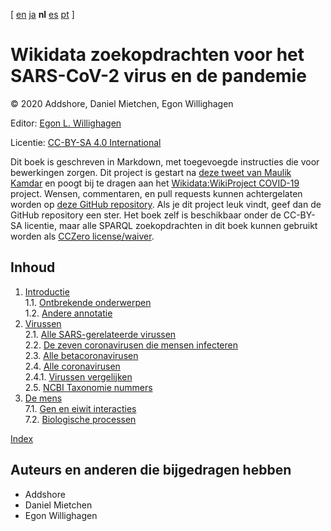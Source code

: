 <!--- THIS FILE IS AUTOGENERATED. DO NOT EDIT IT. -->

[ [en](../index.md) [ja](../ja/index.md) **nl** [es](../es/index.md) [pt](../pt/index.md)  ]

<script type="application/ld+json">
{
  "@context": "http://schema.org",
  "@type": "Book",
  "inLanguage": "nl",
  "name": "Wikidata zoekopdrachten voor het SARS-CoV-2 virus en de pandemie",
  "publisher": {
    "@type": "Organization",
    "name": "GitHub"
  },
  "copyrightYear": "2020",
  "discussionUrl": "https://github.com/egonw/SARS-CoV-2-Queries/issues"
}
</script>

# Wikidata zoekopdrachten voor het SARS-CoV-2 virus en de pandemie

© 2020 Addshore, Daniel Mietchen, Egon Willighagen

Editor: [Egon L. Willighagen](https://orcid.org/0000-0001-7542-0286)

Licentie: [CC-BY-SA 4.0 International](https://creativecommons.org/licenses/by-sa/4.0/)

Dit boek is geschreven in Markdown, met toegevoegde instructies die voor bewerkingen zorgen.
Dit project is gestart na [deze tweet van Maulik Kamdar](https://twitter.com/maulikkamdar/status/1239599404098740225)
en poogt bij te dragen aan het [Wikidata:WikiProject COVID-19](https://www.wikidata.org/wiki/Wikidata:WikiProject_COVID-19) project.
Wensen, commentaren, en pull requests kunnen achtergelaten worden op
[deze GitHub repository](https://github.com/egonw/SARS-CoV-2-Queries/). Als je dit project leuk vindt,
geef dan de GitHub repository een ster. Het boek zelf is beschikbaar onder de CC-BY-SA licentie,
maar alle SPARQL zoekopdrachten in dit boek kunnen gebruikt worden als
[CCZero license/waiver](https://creativecommons.org/share-your-work/public-domain/cc0/).

## Inhoud

1. [Introductie](intro.md) <br />
1.1. [Ontbrekende onderwerpen](intro.md#ontbrekende-onderwerpen) <br />
1.2. [Andere annotatie](intro.md#andere-annotatie) <br />
2. [Virussen](viruses.md) <br />
2.1. [Alle SARS-gerelateerde virussen](viruses.md#alle-sars-gerelateerde-virussen) <br />
2.2. [De zeven coronavirusen die mensen infecteren](viruses.md#de-zeven-coronavirusen-die-mensen-infecteren) <br />
2.3. [Alle betacoronavirusen](viruses.md#alle-betacoronavirusen) <br />
2.4. [Alle coronavirusen](viruses.md#alle-coronavirusen) <br />
2.4.1. [Virussen vergelijken](viruses.md#virussen-vergelijken) <br />
2.5. [NCBI Taxonomie nummers](viruses.md#ncbi-taxonomie-nummers) <br />
7. [De mens](human.md) <br />
7.1. [Gen en eiwit interacties](human.md#gen-en-eiwit-interacties) <br />
7.2. [Biologische processen](human.md#biologische-processen) <br />

[Index](indexList.md) <br />

## Auteurs en anderen die bijgedragen hebben

* Addshore
* Daniel Mietchen
* Egon Willighagen
